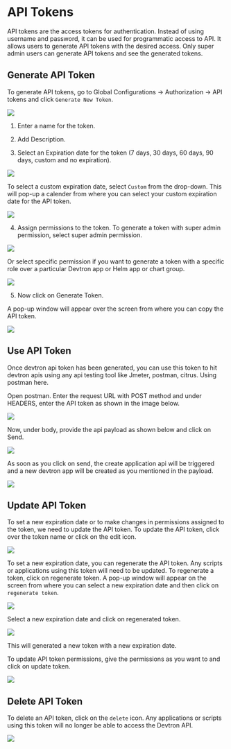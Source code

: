 # API Tokens

API tokens are the access tokens for authentication. Instead of using username and password, it can be used for programmatic access to API. It allows users to generate API tokens with the desired access. Only super admin users can generate API tokens and see the generated tokens.

## Generate API Token

To generate API tokens, go to Global Configurations -> Authorization -> API tokens and click `Generate New Token`.

![](https://devtron-public-asset.s3.us-east-2.amazonaws.com/images/global-configurations/api-token/api-token-1.png)

1. Enter a name for the token.
2. Add Description. 

3. Select an Expiration date for the token (7 days, 30 days, 60 days, 90 days, custom and no expiration).

![](https://devtron-public-asset.s3.us-east-2.amazonaws.com/images/global-configurations/api-token/api-token-2.png)

To select a custom expiration date, select `Custom` from the drop-down. This will pop-up a calender from where you can select your custom expiration date for the API token.

![](https://devtron-public-asset.s3.us-east-2.amazonaws.com/images/global-configurations/api-token/api-token-12.png) 

4. Assign  permissions to the token. To generate a token with super admin permission, select super admin permission. 

![](https://devtron-public-asset.s3.us-east-2.amazonaws.com/images/global-configurations/api-token/api-token-4.png)

Or select specific permission if you want to generate a token with a specific role over a particular Devtron app or Helm app or chart group.

![](https://devtron-public-asset.s3.us-east-2.amazonaws.com/images/global-configurations/api-token/api-token-3.png)

5. Now click on Generate Token.


A pop-up window will appear over the screen from where you can copy the API token.

![](https://devtron-public-asset.s3.us-east-2.amazonaws.com/images/global-configurations/api-token/api-token-5.png)


## Use API Token

Once devtron api token has been generated, you can use this token to hit devtron apis using any api testing tool like Jmeter, postman, citrus. Using postman here.

Open postman. Enter the request URL with POST method and under HEADERS, enter the API token as shown in the image below.

![](https://devtron-public-asset.s3.us-east-2.amazonaws.com/images/global-configurations/api-token/api-token-6.png)


Now, under body, provide the api payload as shown below and click on Send.

![](https://devtron-public-asset.s3.us-east-2.amazonaws.com/images/global-configurations/api-token/api-token-7.png)

As soon as you click on send, the create application api will be triggered and a new devtron app will be created as you mentioned in the payload.

![](https://devtron-public-asset.s3.us-east-2.amazonaws.com/images/global-configurations/api-token/api-token-8.png)


## Update API Token

To set a new expiration date or to make changes in permissions assigned to the token, we need to update the API token.
To update the API token, click over the token name or click on the edit icon.

![](https://devtron-public-asset.s3.us-east-2.amazonaws.com/images/global-configurations/api-token/api-token-9.png)

To set a new expiration date, you can regenerate the API token. Any scripts or applications using this token will need to be updated. To regenerate a token, click on regenerate token. A pop-up window will appear on the screen from where you can select a new expiration date and then click on `regenerate token`.

![](https://devtron-public-asset.s3.us-east-2.amazonaws.com/images/global-configurations/api-token/api-token-10.png)

Select a new expiration date and click on regenerated token.

![](https://devtron-public-asset.s3.us-east-2.amazonaws.com/images/global-configurations/api-token/api-token-11.png)

This will generated a new token with a new expiration date.


To update API token permissions, give the permissions as you want to and click on update token.

![](https://devtron-public-asset.s3.us-east-2.amazonaws.com/images/global-configurations/api-token/api-token-3.png)



## Delete API Token

To delete an API token, click on the `delete` icon. Any applications or scripts using this token will no longer be able to access the Devtron API.

![](https://devtron-public-asset.s3.us-east-2.amazonaws.com/images/global-configurations/api-token/api-token-14.png)





